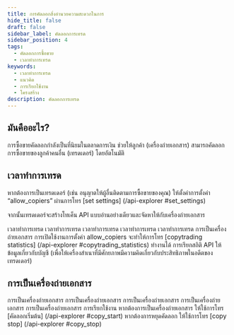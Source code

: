 ```yaml
---
title: การคัดลอกสิ่งอำนวยความสะดวกในการ
hide_title: false
draft: false
sidebar_label: คัดลอกการเทรด
sidebar_position: 4
tags:
  - คัดลอกการซื้อขาย
  - เวลาทำการเทรด
keywords:
  - เวลาทำการเทรด
  - แนวคิด
  - การเรียกใช้งาน
  - โครงสร้าง
description: คัดลอกการเทรด
---
```


## มันคืออะไร?

การซื้อขายคัดลอกกำลังเป็นที่นิยมในตลาดการเงิน ช่วยให้ลูกค้า (เครื่องถ่ายเอกสาร) สามารถคัดลอกการซื้อขายของลูกค้าคนอื่น (เทรดเดอร์) โดยอัตโนมัติ

## เวลาทำการเทรด

หากต้องการเป็นเทรดเดอร์ (เช่น อนุญาตให้ผู้อื่นติดตามการซื้อขายของคุณ) ให้ตั้งค่าการตั้งค่า “allow_copiers” ผ่านการโทร [set settings] (/api-explorer #set_settings)

จากนั้นเทรดเดอร์จะสร้างโทเค็น API แบบอ่านอย่างเดียวและจัดหาให้กับเครื่องถ่ายเอกสาร

เวลาทำการเทรด เวลาทำการเทรด เวลาทำการเทรด เวลาทำการเทรด เวลาทำการเทรด การเป็นเครื่องถ่ายเอกสาร การเปิดใช้งานการตั้งค่า allow_copiers จะทำให้การโทร [copytrading statistics] (/api-explorer #copytrading_statistics) ทำงานได้ การเรียกสถิติ API ให้ข้อมูลเกี่ยวกับบัญชี (เพื่อให้เครื่องสำเนาที่มีศักยภาพมีความคิดเกี่ยวกับประสิทธิภาพในอดีตของเทรดเดอร์)

## การเป็นเครื่องถ่ายเอกสาร

การเป็นเครื่องถ่ายเอกสาร การเป็นเครื่องถ่ายเอกสาร การเป็นเครื่องถ่ายเอกสาร การเป็นเครื่องถ่ายเอกสาร การเป็นเครื่องถ่ายเอกสาร การเรียกใช้งาน หากต้องการเป็นเครื่องถ่ายเอกสาร ให้ใช้การโทร [คัดลอกเริ่มต้น] (/api-explorer #copy_start) หากต้องการหยุดคัดลอก ให้ใช้การโทร [copy stop] (/api-explorer #copy_stop)
